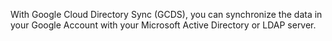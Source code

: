 

With Google Cloud Directory Sync (GCDS), you can synchronize the data in your Google Account with your Microsoft Active Directory or LDAP server. 